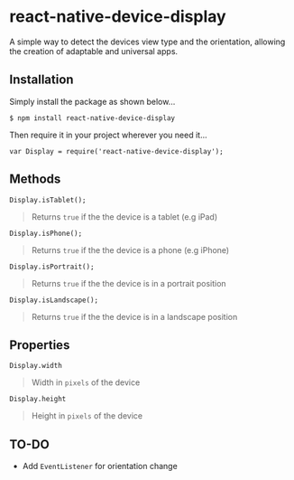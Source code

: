 # react-native-device-display
A simple way to detect the devices view type and the orientation, allowing the creation of adaptable and universal apps.

## Installation
Simply install the package as shown below...
```install
$ npm install react-native-device-display
```
Then require it in your project wherever you need it...
```require
var Display = require('react-native-device-display');
```

## Methods
`Display.isTablet();`
> Returns `true` if the the device is a tablet (e.g iPad)

`Display.isPhone();`
> Returns `true` if the the device is a phone (e.g iPhone)

`Display.isPortrait();`
> Returns `true` if the the device is in a portrait position 

`Display.isLandscape();`
> Returns `true` if the the device is in a landscape position

## Properties
`Display.width`
> Width in `pixels` of the device

`Display.height`
> Height in `pixels` of the device

## TO-DO
- Add `EventListener` for orientation change
